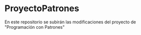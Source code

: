 # ProyectoPatrones
En este repositorio se subirán las modificaciones del proyecto de "Programación con Patrones"
